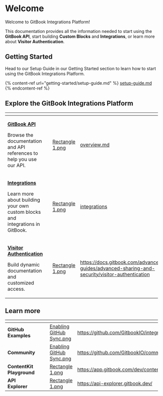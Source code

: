 # Welcome

Welcome to GitBook Integrations Platform!

This documentation provides all the information needed to start using the **GitBook API**, start building **Custom Blocks** and **Integrations**, or learn more about **Visitor Authentication**.

## Getting Started

Head to our Setup Guide in our Getting Started section to learn how to start using the GitBook Integrations Platform.

{% content-ref url="getting-started/setup-guide.md" %}
[setup-guide.md](getting-started/setup-guide.md)
{% endcontent-ref %}

## Explore the GitBook Integrations Platform

<table data-view="cards"><thead><tr><th></th><th></th><th data-hidden data-card-cover data-type="files"></th><th data-hidden data-card-target data-type="content-ref"></th></tr></thead><tbody><tr><td><p><a href="gitbook-api/overview.md"><strong>GitBook API</strong></a><br></p><p>Browse the documentation and API references to help you use our API.</p></td><td></td><td><a href=".gitbook/assets/Rectangle 1.png">Rectangle 1.png</a></td><td><a href="gitbook-api/overview.md">overview.md</a></td></tr><tr><td><p><strong></strong><a href="broken-reference"><strong>Integrations</strong></a><br></p><p>Learn more about building your own custom blocks and integrations in GitBook.</p></td><td></td><td><a href=".gitbook/assets/Rectangle 1.png">Rectangle 1.png</a></td><td><a href="integrations/">integrations</a></td></tr><tr><td><p><strong></strong><a href="broken-reference"><strong>Visitor Authentication</strong></a><br></p><p>Build dynamic documentation and customized access.</p></td><td></td><td><a href=".gitbook/assets/Rectangle 1.png">Rectangle 1.png</a></td><td><a href="https://docs.gitbook.com/advanced-guides/advanced-sharing-and-security/visitor-authentication">https://docs.gitbook.com/advanced-guides/advanced-sharing-and-security/visitor-authentication</a></td></tr></tbody></table>

## Learn more

<table data-card-size="large" data-view="cards"><thead><tr><th></th><th></th><th></th><th data-hidden data-card-cover data-type="files"></th><th data-hidden data-card-target data-type="content-ref"></th></tr></thead><tbody><tr><td><strong>GitHub Examples</strong></td><td></td><td></td><td><a href=".gitbook/assets/Enabling GitHub Sync.png">Enabling GitHub Sync.png</a></td><td><a href="https://github.com/GitbookIO/integrations">https://github.com/GitbookIO/integrations</a></td></tr><tr><td><strong>Community</strong></td><td></td><td></td><td><a href=".gitbook/assets/Enabling GitHub Sync.png">Enabling GitHub Sync.png</a></td><td><a href="https://github.com/GitbookIO/community">https://github.com/GitbookIO/community</a></td></tr><tr><td><strong>ContentKit Playground</strong></td><td></td><td></td><td><a href=".gitbook/assets/Rectangle 1.png">Rectangle 1.png</a></td><td><a href="https://app.gitbook.com/dev/contentkit/">https://app.gitbook.com/dev/contentkit/</a></td></tr><tr><td><strong>API Explorer</strong></td><td></td><td></td><td><a href=".gitbook/assets/Rectangle 1.png">Rectangle 1.png</a></td><td><a href="https://api-explorer.gitbook.dev/">https://api-explorer.gitbook.dev/</a></td></tr></tbody></table>
